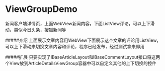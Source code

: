 # ViewGroupDemo
新闻客户端详情页，上面WebView新闻内容，下面ListView评论，可以上下滑动，类似今日头条，搜狐新闻等

#####介绍
上面展示文章内容用WebView下面展示这个文章的评论用ListView，可以上下滑动来切换文章内容和评论，程序已经发布，经过测试拿来即用

#####扩展
只要实现了IBaseArticleLayout和IBaseCommentLayout接口将这两个View放到ArticleDetailsViewGroup容器中可以自定义其他的上下切换的控件
